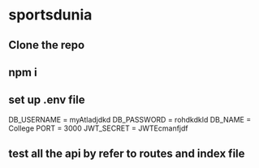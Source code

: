 # sportsdunia

## Clone the repo

## npm i

## set up .env file

DB_USERNAME = myAtladjdkd
DB_PASSWORD = rohdkdkld
DB_NAME = College
PORT = 3000
JWT_SECRET = JWTEcmanfjdf

## test all the api by refer to routes and index file
